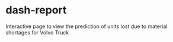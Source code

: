 # dash-report
Interactive page to view the prediction of units lost due to material shortages for Volvo Truck
